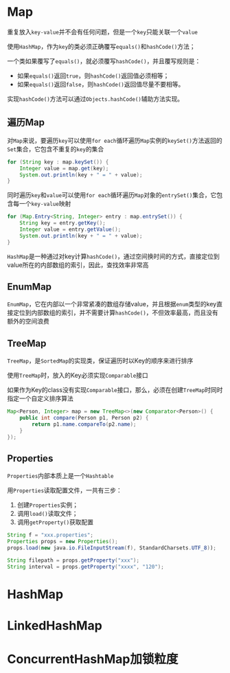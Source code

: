 # Map

重复放入`key-value`并不会有任何问题，但是一个`key`只能关联一个`value`



使用`HashMap`，作为`key`的类必须正确覆写`equals()`和`hashCode()`方法；

一个类如果覆写了`equals()`，就必须覆写`hashCode()`，并且覆写规则是：

- 如果`equals()`返回`true`，则`hashCode()`返回值必须相等；
- 如果`equals()`返回`false`，则`hashCode()`返回值尽量不要相等。

实现`hashCode()`方法可以通过`Objects.hashCode()`辅助方法实现。



## 遍历Map

对`Map`来说，要遍历`key`可以使用`for each`循环遍历`Map`实例的`keySet()`方法返回的`Set`集合，它包含不重复的`key`的集合

```java
for (String key : map.keySet()) {
    Integer value = map.get(key);
    System.out.println(key + " = " + value);
}
```

同时遍历`key`和`value`可以使用`for each`循环遍历`Map`对象的`entrySet()`集合，它包含每一个`key-value`映射 

```java
for (Map.Entry<String, Integer> entry : map.entrySet()) {
    String key = entry.getKey();
    Integer value = entry.getValue();
    System.out.println(key + " = " + value);
}
```



`HashMap`是一种通过对key计算`hashCode()`，通过空间换时间的方式，直接定位到value所在的内部数组的索引，因此，查找效率非常高



## EnumMap

`EnumMap`，它在内部以一个非常紧凑的数组存储value，并且根据`enum`类型的key直接定位到内部数组的索引，并不需要计算`hashCode()`，不但效率最高，而且没有额外的空间浪费



## TreeMap

`TreeMap`，是`SortedMap`的实现类，保证遍历时以Key的顺序来进行排序

使用`TreeMap`时，放入的Key必须实现`Comparable`接口



如果作为Key的class没有实现`Comparable`接口，那么，必须在创建`TreeMap`时同时指定一个自定义排序算法

```java
Map<Person, Integer> map = new TreeMap<>(new Comparator<Person>() {
    public int compare(Person p1, Person p2) {
        return p1.name.compareTo(p2.name);
    }
});
```



## Properties

`Properties`内部本质上是一个`Hashtable`

用`Properties`读取配置文件，一共有三步：

1. 创建`Properties`实例；
2. 调用`load()`读取文件；
3. 调用`getProperty()`获取配置

```java
String f = "xxx.properties";
Properties props = new Properties();
props.load(new java.io.FileInputStream(f), StandardCharsets.UTF_8));

String filepath = props.getProperty("xxx");
String interval = props.getProperty("xxxx", "120");
```





# HashMap





# LinkedHashMap





# ConcurrentHashMap加锁粒度































